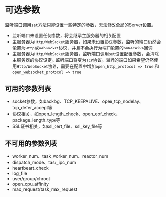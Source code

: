 # 可选参数

监听端口调用`set`方法只能设置一些特定的参数，无法修改全局的Server设置。

* 监听端口未设置任何参数，将会继承主服务器的相关配置
* 主服务器为`Http/WebSocket`服务器，如果未设置协议参数，监听的端口仍然会设置为`Http`或`WebSocket`协议，并且不会执行为端口设置的`onReceive`回调
* 主服务器为`Http/WebSocket`服务器，监听端口调用`set`设置配置参数，会清除主服务器的协议设定。监听端口将变为`TCP`协议。监听的端口如果希望仍然使用`Http/WebSocket`协议，需要在配置中增加`open_http_protocol => true` 和 `open_websocket_protocol => true`

可用的参数列表
-----
* socket参数，如backlog、TCP_KEEPALIVE、open_tcp_nodelay、tcp_defer_accept等
* 协议相关，如open_length_check、open_eof_check、package_length_type等
* SSL证书相关，如ssl_cert_file、ssl_key_file等

不可用的参数列表
----
* worker_num、task_worker_num、reactor_num
* dispatch_mode、task_ipc_num
* heartbeart_check
* log_file
* user/group/chroot
* open_cpu_affinity
* max_request/task_max_request
